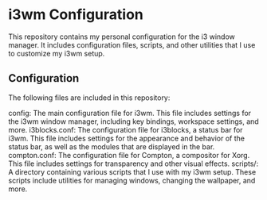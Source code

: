 # i3wm Configuration
This repository contains my personal configuration for the i3 window manager. It includes configuration files, scripts, and other utilities that I use to customize my i3wm setup.


## Configuration
The following files are included in this repository:

config: The main configuration file for i3wm. This file includes settings for the i3wm window manager, including key bindings, workspace settings, and more.
i3blocks.conf: The configuration file for i3blocks, a status bar for i3wm. This file includes settings for the appearance and behavior of the status bar, as well as the modules that are displayed in the bar.
compton.conf: The configuration file for Compton, a compositor for Xorg. This file includes settings for transparency and other visual effects.
scripts/: A directory containing various scripts that I use with my i3wm setup. These scripts include utilities for managing windows, changing the wallpaper, and more.
